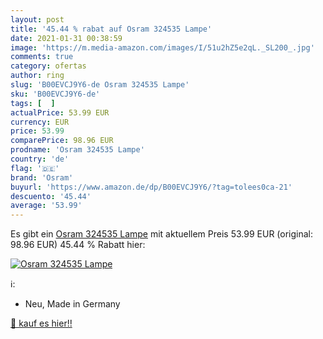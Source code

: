 ```yaml
---
layout: post
title: '45.44 % rabat auf Osram 324535 Lampe'
date: 2021-01-31 00:38:59
image: 'https://m.media-amazon.com/images/I/51u2hZ5e2qL._SL200_.jpg'
comments: true
category: ofertas
author: ring
slug: 'B00EVCJ9Y6-de Osram 324535 Lampe'
sku: 'B00EVCJ9Y6-de'
tags: [  ]
actualPrice: 53.99 EUR
currency: EUR
price: 53.99
comparePrice: 98.96 EUR
prodname: 'Osram 324535 Lampe'
country: 'de'
flag: '🇩🇪'
brand: 'Osram'
buyurl: 'https://www.amazon.de/dp/B00EVCJ9Y6/?tag=tolees0ca-21'
descuento: '45.44'
average: '53.99'
---
```


Es gibt ein [Osram 324535 Lampe](https://www.amazon.de/dp/B00EVCJ9Y6/?tag=tolees0ca-21) mit aktuellem Preis 53.99 EUR (original: 98.96 EUR) 45.44 % Rabatt hier:

[![Osram 324535 Lampe](https://m.media-amazon.com/images/I/51u2hZ5e2qL._SL200_.jpg)](https://www.amazon.de/dp/B00EVCJ9Y6/?tag=tolees0ca-21)

ℹ️:

- Neu, Made in Germany

[🛒 kauf es hier!!](https://www.amazon.de/dp/B00EVCJ9Y6/?tag=tolees0ca-21)
